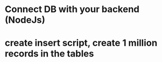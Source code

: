 # Connect DB with your backend (NodeJs)
# сreate insert script, create 1 million records in the tables
